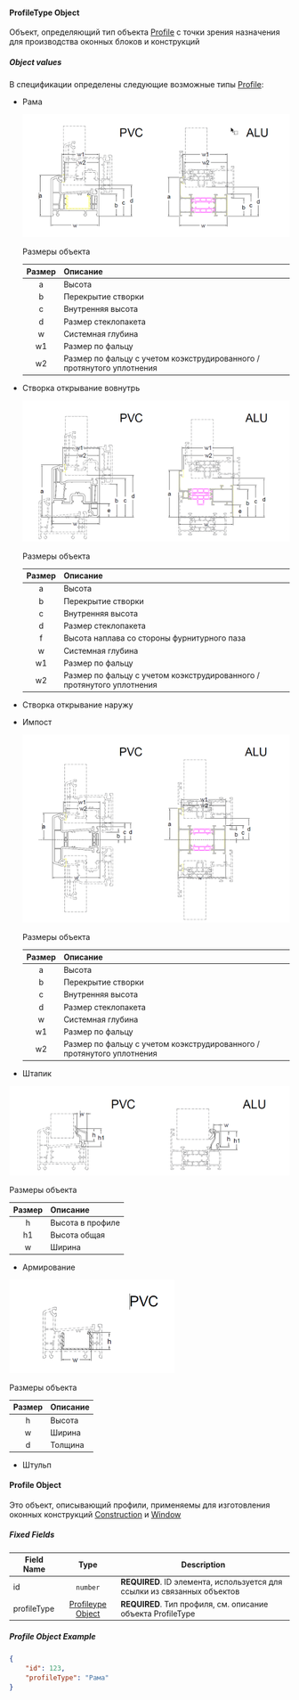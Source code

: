 #### ProfileType Object

Объект, определяющий тип объекта [Profile](#профиль) с точки зрения назначения для производства оконных блоков и конструкций 

##### Object values 

В спецификации определены следующие возможные типы [Profile](#профиль):

- Рама
  
  ![Image](../../images/1.0/BLR.png)
  
  Размеры объекта

  | Размер | Описание |
  | :-----:|:---------|
  | a | Высота |
  | b | Перекрытие створки |
  | c | Внутренняя высота |
  | d | Размер стеклопакета |
  | w | Системная глубина |
  | w1 | Размер по фальцу |
  | w2 | Размер по фальцу с учетом коэкструдированного / протянутого уплотнения |

- Створка открывание вовнутрь

  ![Image](../../images/1.0/FLG.png)

  Размеры объекта

  | Размер | Описание |
  | :-----:|:---------|
  | a | Высота |
  | b | Перекрытие створки |
  | c | Внутренняя высота |
  | d | Размер стеклопакета |
  | f | Высота наплава со стороны фурнитурного паза |
  | w | Системная глубина |
  | w1 | Размер по фальцу |
  | w2 | Размер по фальцу с учетом коэкструдированного / протянутого уплотнения |

- Створка открывание наружу

- Импост

  ![Image](../../images/1.0/PFO.png)

  Размеры объекта

  | Размер | Описание |
  | :-----:|:---------|
  | a | Высота |
  | b | Перекрытие створки |
  | c | Внутренняя высота |
  | d | Размер стеклопакета |
  | w | Системная глубина |
  | w1 | Размер по фальцу |
  | w2 | Размер по фальцу с учетом коэкструдированного / протянутого уплотнения |

- Штапик

![Image](../../images/1.0/GLL.png)

  Размеры объекта

  | Размер | Описание |
  | :-----:|:---------|
  | h | Высота в профиле|
  | h1 | Высота общая  |
  | w | Ширина  |

- Армирование

![Image](../../images/1.0/ARM.png)

  Размеры объекта

  | Размер | Описание |
  | :-----:|:---------|
  | h | Высота |
  | w | Ширина  |
  | d | Толщина |

- Штульп


#### Profile Object

Это объект, описывающий профили, применяемы для изготовления оконных конструкций [Construction](#конструкции) и [Window](#окна)

##### Fixed Fields

| Field Name                                   |                     Type                     | Description                                                                                                                                                                                                                           |
| -------------------------------------------- | :------------------------------------------: | ------------------------------------------------------------------------------------------------------------------------------------------------------------------------------------------------------------------------------------- |
| <a name="profileId"></a>id                  |                    `number`                    | **REQUIRED**. ID элемента, используется для ссылки из связанных объектов                         |
| <a name="profileType"></a>profileType                  |                    [Profileype Object](#profileTypeObject)                    | **REQUIRED**. Тип профиля, см. описание объекта ProfileType                         |



##### Profile Object Example

```json
{
    "id": 123,
    "profileType": "Рама"
}
```
